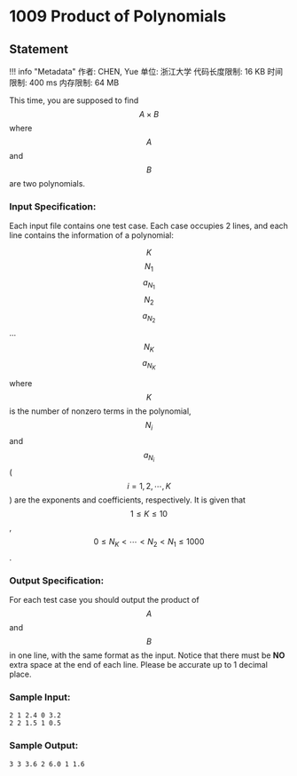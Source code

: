 
# 1009 Product of Polynomials

## Statement

!!! info "Metadata"
    作者: CHEN, Yue
    单位: 浙江大学
    代码长度限制: 16 KB
    时间限制: 400 ms
    内存限制: 64 MB

This time, you are supposed to find $$A\times B$$ where $$A$$ and $$B$$ are two polynomials.

### Input Specification:

Each input file contains one test case. Each case occupies 2 lines, and each line contains the information of a polynomial:

$$K$$ $$N_1$$ $$a_{N_1}$$ $$N_2$$ $$a_{N_2}$$ ... $$N_K$$ $$a_{N_K}$$

where $$K$$ is the number of nonzero terms in the polynomial, $$N_i$$ and $$a_{N_i}$$ ($$i=1, 2, \cdots , K$$) are the exponents and coefficients, respectively.  It is given that $$1\le K \le 10$$, $$0 \le N_K < \cdots < N_2 < N_1 \le 1000$$.  


### Output Specification:

For each test case you should output the product of $$A$$ and $$B$$ in one line, with the same format as the input.  Notice that there must be **NO** extra space at the end of each line.  Please be accurate up to 1 decimal place. 

### Sample Input:
```plaintext
2 1 2.4 0 3.2
2 2 1.5 1 0.5
```

### Sample Output:
```plaintext
3 3 3.6 2 6.0 1 1.6
```


